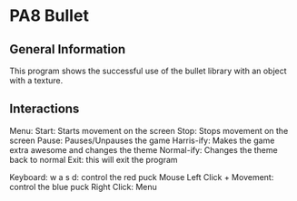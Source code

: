 PA8 Bullet 
===========================================

General Information
-------------------

This program shows the successful use of the bullet library
with an object with a texture.


Interactions
------------

Menu: 
	Start: Starts movement on the screen
	Stop: Stops movement on the screen
	Pause: Pauses/Unpauses the game
	Harris-ify: Makes the game extra awesome and changes the theme
	Normal-ify: Changes the theme back to normal
	Exit: this will exit the program

Keyboard:
    w a s d: control the red puck
    Mouse Left Click + Movement: control the blue puck
    Right Click: Menu

